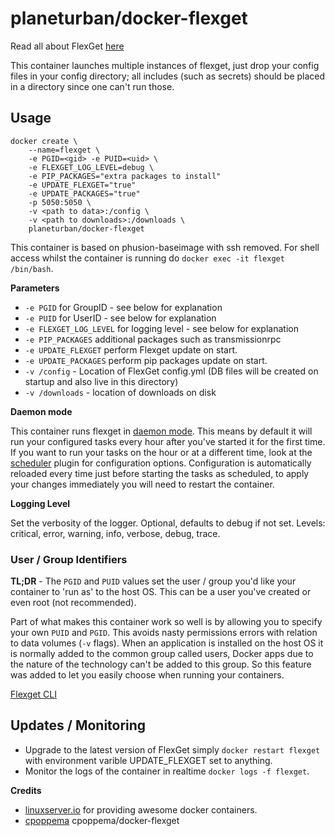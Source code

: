 # planeturban/docker-flexget

Read all about FlexGet [here](http://www.flexget.com/#Description) 

This container launches multiple instances of flexget, just drop your config files in your config directory; all includes (such as secrets) should be placed in a directory since one can't run those. 

## Usage

```
docker create \
    --name=flexget \
    -e PGID=<gid> -e PUID=<uid> \
    -e FLEXGET_LOG_LEVEL=debug \
    -e PIP_PACKAGES="extra packages to install"
    -e UPDATE_FLEXGET="true"
    -e UPDATE_PACKAGES="true"
    -p 5050:5050 \
    -v <path to data>:/config \
    -v <path to downloads>:/downloads \
    planeturban/docker-flexget
```

This container is based on phusion-baseimage with ssh removed. For shell access whilst the container is running do `docker exec -it flexget /bin/bash`.

**Parameters**

* `-e PGID` for GroupID - see below for explanation
* `-e PUID` for UserID - see below for explanation
* `-e FLEXGET_LOG_LEVEL` for logging level - see below for explanation
* `-e PIP_PACKAGES` additional packages such as transmissionrpc
* `-e UPDATE_FLEXGET` perform Flexget update on start.
* `-e UPDATE_PACKAGES` perform pip packages update on start.
* `-v /config` - Location of FlexGet config.yml (DB files will be created on startup and also live in this directory)
* `-v /downloads` - location of downloads on disk

**Daemon mode**

This container runs flexget in [daemon mode](https://flexget.com/Daemon). This means by default it will run your configured tasks every hour after you've started it for the first time. If you want to run your tasks on the hour or at a different time, look at the [scheduler](https://flexget.com/Plugins/Daemon/scheduler) plugin for configuration options. Configuration is automatically reloaded every time just before starting the tasks as scheduled, to apply your changes immediately you will need to restart the container.

**Logging Level**

Set the verbosity of the logger. Optional, defaults to debug if not set. Levels: critical, error, warning, info, verbose, debug, trace.

### User / Group Identifiers

**TL;DR** - The `PGID` and `PUID` values set the user / group you'd like your container to 'run as' to the host OS. This can be a user you've created or even root (not recommended).

Part of what makes this container work so well is by allowing you to specify your own `PUID` and `PGID`. This avoids nasty permissions errors with relation to data volumes (`-v` flags). When an application is installed on the host OS it is normally added to the common group called users, Docker apps due to the nature of the technology can't be added to this group. So this feature was added to let you easily choose when running your containers.

[Flexget CLI](https://flexget.com/CLI)

## Updates / Monitoring

* Upgrade to the latest version of FlexGet simply `docker restart flexget` with environment varible UPDATE_FLEXGET set to anything.
* Monitor the logs of the container in realtime `docker logs -f flexget`.

**Credits**
* [linuxserver.io](https://github.com/linuxserver) for providing awesome docker containers.
* [cpoppema](https://github.com/cpoppema/docker-flexget) cpoppema/docker-flexget
